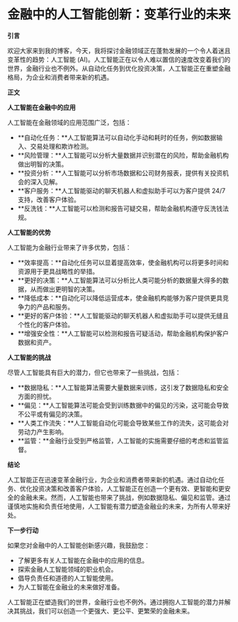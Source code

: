 # 金融中的人工智能创新：变革行业的未来

**引言**

欢迎大家来到我的博客，今天，我将探讨金融领域正在蓬勃发展的一个令人着迷且变革性的趋势：人工智能 (AI)。人工智能正在以令人难以置信的速度改变着我们的世界，金融行业也不例外。从自动化任务到优化投资决策，人工智能正在重塑金融格局，为企业和消费者带来新的机遇。

**正文**

**人工智能在金融中的应用**

人工智能在金融领域的应用范围广泛，包括：

* **自动化任务：**人工智能算法可以自动化手动和耗时的任务，例如数据输入、交易处理和欺诈检测。
* **风险管理：**人工智能可以分析大量数据并识别潜在的风险，帮助金融机构做出明智的决策。
* **投资分析：**人工智能可以分析市场数据和公司财务报表，提供有关投资机会的深入见解。
* **客户服务：**人工智能驱动的聊天机器人和虚拟助手可以为客户提供 24/7 支持，改善客户体验。
* **反洗钱：**人工智能可以检测和报告可疑交易，帮助金融机构遵守反洗钱法规。

**人工智能的优势**

人工智能为金融行业带来了许多优势，包括：

* **效率提高：**自动化任务可以显着提高效率，使金融机构可以将更多时间和资源用于更具战略性的举措。
* **更好的决策：**人工智能算法可以分析比人类可能分析的数据量大得多的数据，从而做出更明智的决策。
* **降低成本：**自动化可以降低运营成本，使金融机构能够为客户提供更具竞争力的产品和服务。
* **更好的客户体验：**人工智能驱动的聊天机器人和虚拟助手可以提供无缝且个性化的客户体验。
* **增强安全性：**人工智能可以检测和报告可疑活动，帮助金融机构保护客户数据和资产。

**人工智能的挑战**

尽管人工智能具有巨大的潜力，但它也带来了一些挑战，包括：

* **数据隐私：**人工智能算法需要大量数据来训练，这引发了数据隐私和安全方面的担忧。
* **偏见：**人工智能算法可能会受到训练数据中的偏见的污染，这可能会导致不公平或有偏见的决策。
* **人类工作流失：**人工智能自动化可能会导致某些工作的流失，这可能会对劳动力产生影响。
* **监管：**金融行业受到严格监管，人工智能的实施需要仔细的考虑和监管监督。

**结论**

人工智能正在迅速变革金融行业，为企业和消费者带来新的机遇。通过自动化任务、优化投资决策和改善客户体验，人工智能正在创造一个更有效、更智能和更安全的金融未来。然而，人工智能也带来了挑战，例如数据隐私、偏见和监管。通过谨慎地实施和负责任地使用，人工智能有潜力塑造金融业的未来，为所有人带来好处。

**下一步行动**

如果您对金融中的人工智能创新感兴趣，我鼓励您：

* 了解更多有关人工智能在金融中的应用的信息。
* 探索金融人工智能领域的职业机会。
* 倡导负责任和道德的人工智能使用。
* 为人工智能在金融业的未来做好准备。

人工智能正在塑造我们的世界，金融行业也不例外。通过拥抱人工智能的潜力并解决其挑战，我们可以创造一个更强大、更公平、更繁荣的金融未来。

